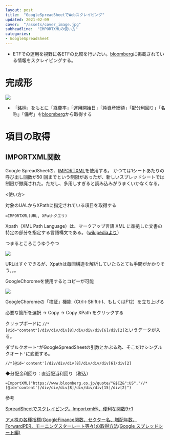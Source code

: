 ```yaml
---
layout: post
title:  "GoogleSpreadSheetでWebスクレイピング"
updated: 2021-02-09
cover:  "/assets/cover_image.jpg"
subheadline:  "IMPORTXMLの使い方"
categories: 
- GoogleSpreadSheet
---
```


* ETFでの運用を視野に各ETFの比較を行いたい。[bloomberg](https://www.bloomberg.co.jp/)に掲載されている情報をスクレイピングする。

# 完成形
![](https://lh3.googleusercontent.com/pw/ACtC-3cMiUlPUFeLti9JQ8Xk4LNg7ePwiZ2tvey8ofXrm-ig49x3jt5WNxLuyIbeigKIqKOqhwnLy5uv1BVh9ydeyZDYKBKHpB1DTmIPhfTN7kdmRTX9_6J-TOSbJHZHpVj0YWjwDWyeyccACwg62o09xEwp=w1314-h440-no?authuser=0)

* 「銘柄」をもとに「経費率」「運用開始日」「純資産総額」「配分利回り」「名称」「備考」を[bloomberg](https://www.bloomberg.co.jp/)から取得する

# 項目の取得

## IMPORTXML関数

Google SpreadSheetの、[IMPORTXML](https://support.google.com/docs/answer/3093342?hl=ja)を使用する。
かつては1シートあたりの呼び出し回数が50 回までという制限があったが、新しいスプレッドシートでは制限が撤廃された。ただし、多用しすぎると読み込みがうまくいかなくなる。

<使い方>


対象のUALからXPathに指定されている項目を取得する


```
=IMPORTXML(URL, XPathクエリ)
```

Xpath（XML Path Language）は、マークアップ言語 XML に準拠した文書の特定の部分を指定する言語構文である。（[wikipediaより](https://ja.wikipedia.org/wiki/XML_Path_Language)）


つまるところこうゆうやつ


![](https://lh3.googleusercontent.com/pw/ACtC-3eO-r8o64AmQmUdwDCIky9MPLbvSpAZhPbp90fixDoczkn3jHo1lPbN1akAf4i-vvtEg5e2AvImfuRO_1aFkuDA4Jptgz2jVrQ2JLXovjZbqvtfBKfaOlmVtjs5t5OIanpBo65o6Pemx80NIsMOkeQJ=w546-h289-no?authuser=0)


URLはすぐできるが、Xpathは毎回構造を解析していたらとても手間がかかりそう。。。


GoogleChoromeを使用するとコピーが可能


![](https://lh3.googleusercontent.com/pw/ACtC-3fiBcd66rv1RQoHdJttOKPh7TUA91zLauMvYHeslQ6TT5d-ZDxnzlNy6BChoD4KB7YnVrrgaXtT84ybAovLWQnbUeqrpw8wiI8gupR3YT75ZIM62Vu7JTai_JIqhWN8ZuLXDSPcXhaCvYA2F0a4tXDG=w827-h536-no?authuser=0)


GoogleChoromeの「検証」機能（Ctrl＋Shift＋I、もしくはF12）を立ち上げる


必要な箇所を選択 → Copy → Copy XPath をクリックする


クリップボードに `//*[@id="content"]/div/div/div[8]/div/div/div[6]/div[2]`というデータが入る。


ダブルクオート`"`がGoogleSpreadSheetの引数とかぶる為、そこだけシングルクオート`'`に変更する。


`//*[@id='content']/div/div/div[8]/div/div/div[6]/div[2]`


◆分配金利回り：直近配当利回り（税込）


```
=ImportXML("https://www.bloomberg.co.jp/quote/"&$C2&":US","//*[@id='content']/div/div/div[8]/div/div/div[15]/div[2]")
```




参考

[SpreadSheetでスクレイピング。Importxml他、便利な関数9+1](https://qiita.com/ktmg/items/d53440c913e20f8bb34c)

[アメ株の各種指標(GoogleFinance関数、セクター名、増配年数、ForwardPER、モーニングスターレート等々)の取得方法(Google スプレッドシート編)](https://nonbiri-reinvest.net/post-851/)
